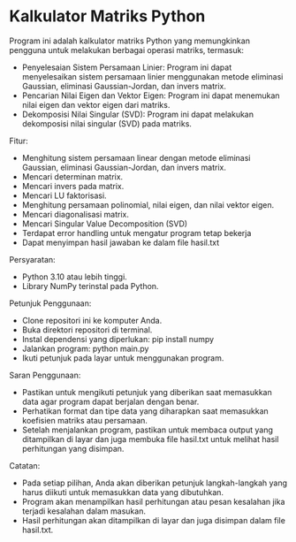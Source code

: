 # Kalkulator Matriks Python

Program ini adalah kalkulator matriks Python yang memungkinkan pengguna untuk melakukan berbagai operasi matriks, termasuk:
- Penyelesaian Sistem Persamaan Linier: Program ini dapat menyelesaikan sistem persamaan linier menggunakan metode eliminasi Gaussian, eliminasi Gaussian-Jordan, dan invers matrix.
- Pencarian Nilai Eigen dan Vektor Eigen: Program ini dapat menemukan nilai eigen dan vektor eigen dari matriks.
- Dekomposisi Nilai Singular (SVD): Program ini dapat melakukan dekomposisi nilai singular (SVD) pada matriks.

Fitur:
- Menghitung sistem persamaan linear dengan metode eliminasi Gaussian, eliminasi Gaussian-Jordan, dan invers matrix.
- Mencari determinan matrix.
- Mencari invers pada matrix.
- Mencari LU faktorisasi.
- Menghitung persamaan polinomial, nilai eigen, dan nilai vektor eigen.
- Mencari diagonalisasi matrix.
- Mencari Singular Value Decomposition (SVD)
- Terdapat error handling untuk mengatur program tetap bekerja
- Dapat menyimpan hasil jawaban ke dalam file hasil.txt

Persyaratan:
- Python 3.10 atau lebih tinggi.
- Library NumPy terinstal pada Python.

Petunjuk Penggunaan:
- Clone repositori ini ke komputer Anda.
- Buka direktori repositori di terminal.
- Instal dependensi yang diperlukan: pip install numpy
- Jalankan program: python main.py
- Ikuti petunjuk pada layar untuk menggunakan program.

Saran Penggunaan:
- Pastikan untuk mengikuti petunjuk yang diberikan saat memasukkan data agar program dapat berjalan dengan benar.
- Perhatikan format dan tipe data yang diharapkan saat memasukkan koefisien matriks atau persamaan.
- Setelah menjalankan program, pastikan untuk membaca output yang ditampilkan di layar dan juga membuka file hasil.txt untuk melihat hasil perhitungan yang disimpan.

Catatan:
- Pada setiap pilihan, Anda akan diberikan petunjuk langkah-langkah yang harus diikuti untuk memasukkan data yang dibutuhkan.
- Program akan menampilkan hasil perhitungan atau pesan kesalahan jika terjadi kesalahan dalam masukan.
- Hasil perhitungan akan ditampilkan di layar dan juga disimpan dalam file hasil.txt.
